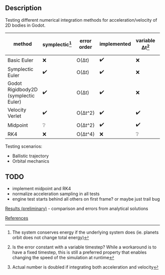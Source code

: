 ## Description
Testing different numerical integration methods for acceleration/velocity of 2D bodies in Godot.

| method                               | symplectic[^1] | error order | implemented | variable Δt[^3] | samples per step[^2] |
|--------------------------------------|----------------|-------------|-------------|-----------------|----------------------|
| Basic Euler                          | ❌             | O(Δt)       | ✔️         | ❌              | 1                    |
| Symplectic Euler                     | ✔️             | O(Δt)       | ✔️         | ❌              | 1                    |
| Godot Rigidbody2D (symplectic Euler) | ✔️             | O(Δt)       | ✔️         | ❌              | 1                    |
| Velocity Verlet                      | ✔️             | O(Δt^2)     | ✔️         | ✔️              | 1                    |
| Midpoint                             | ❔             | O(Δt^2)     | ✔️         | ✔️              | 1                    |
| RK4                                  | ❌             | O(Δt^4)     | ❌         | ❔              | 4                    |


[^1]: The system conserves energy if the underlying system does (ie. planets orbit does not change total energy)

[^2]: Actual number is doubled if integrating both acceleration and velocity

[^3]: Is the error constant with a variable timestep? While a workaround is to have a fixed timestep, this is still a preferred property that enables changing the speed of the simulation at runtime

Testing scenarios:
- Ballistic trajectory
- Orbital mechanics

## TODO
- implement midpoint and RK4
- normalize acceleration sampling in all tests
- engine test starts behind all others on first frame? or maybe just trail bug

[Results (preliminary)](results.md) - comparison and errors from analytical solutions

[References](references.md)
